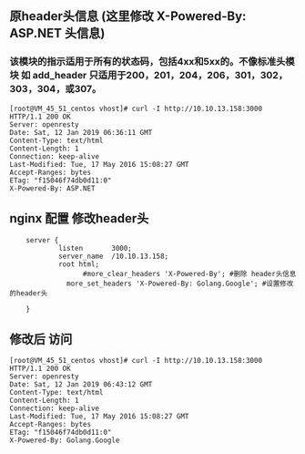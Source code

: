 ## 原header头信息 (这里修改 X-Powered-By: ASP.NET 头信息)
### 该模块的指示适用于所有的状态码，包括4xx和5xx的。不像标准头模块 如 add_header 只适用于200，201，204，206，301，302，303，304，或307。
```
[root@VM_45_51_centos vhost]# curl -I http://10.10.13.158:3000
HTTP/1.1 200 OK
Server: openresty
Date: Sat, 12 Jan 2019 06:36:11 GMT
Content-Type: text/html
Content-Length: 1
Connection: keep-alive
Last-Modified: Tue, 17 May 2016 15:08:27 GMT
Accept-Ranges: bytes
ETag: "f15046f74db0d11:0"
X-Powered-By: ASP.NET

```

## nginx 配置 修改header头
```
    server {
            listen       3000;
            server_name  /10.10.13.158;
            root html;
            	  #more_clear_headers 'X-Powered-By'; #删除 header头信息
	          more_set_headers 'X-Powered-By: Golang.Google'; #设置修改的header头

    }
```

## 修改后 访问 
```
[root@VM_45_51_centos vhost]# curl -I http://10.10.13.158:3000
HTTP/1.1 200 OK
Server: openresty
Date: Sat, 12 Jan 2019 06:43:12 GMT
Content-Type: text/html
Content-Length: 1
Connection: keep-alive
Last-Modified: Tue, 17 May 2016 15:08:27 GMT
Accept-Ranges: bytes
ETag: "f15046f74db0d11:0"
X-Powered-By: Golang.Google
```
